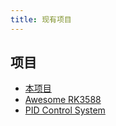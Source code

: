 ```yaml
---
title: 现有项目
---
```


## 项目
- [本项目](https://github.com/choushunn/intelligent-perception-doc)
- [Awesome RK3588](https://github.com/choushunn/awesome-RK3588)
- [PID Control System](https://github.com/choushunn/PIDControlSystem)